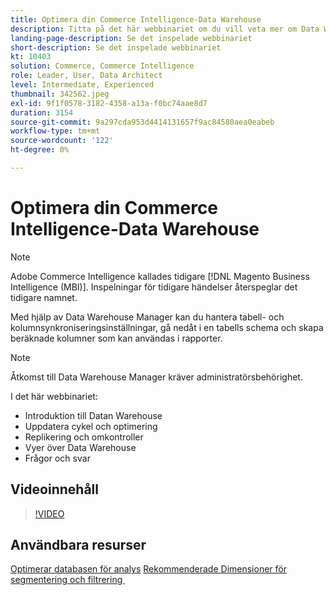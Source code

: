 ```yaml
---
title: Optimera din Commerce Intelligence-Data Warehouse
description: Titta på det här webbinariet om du vill veta mer om Data Warehouse Manager.
landing-page-description: Se det inspelade webbinariet
short-description: Se det inspelade webbinariet
kt: 10403
solution: Commerce, Commerce Intelligence
role: Leader, User, Data Architect
level: Intermediate, Experienced
thumbnail: 342562.jpeg
exl-id: 9f1f0578-3182-4358-a13a-f0bc74aae8d7
duration: 3154
source-git-commit: 9a297cda953d4414131657f9ac84580aea0eabeb
workflow-type: tm+mt
source-wordcount: '122'
ht-degree: 0%

---
```


# Optimera din Commerce Intelligence-Data Warehouse

>[!NOTE]
>
>Adobe Commerce Intelligence kallades tidigare [!DNL Magento Business Intelligence (MBI)]. Inspelningar för tidigare händelser återspeglar det tidigare namnet.

Med hjälp av Data Warehouse Manager kan du hantera tabell- och kolumnsynkroniseringsinställningar, gå nedåt i en tabells schema och skapa beräknade kolumner som kan användas i rapporter.

>[!NOTE]
>
>Åtkomst till Data Warehouse Manager kräver administratörsbehörighet.

I det här webbinariet:

- Introduktion till Datan Warehouse
- Uppdatera cykel och optimering
- Replikering och omkontroller
- Vyer över Data Warehouse
- Frågor och svar

## Videoinnehåll

>[!VIDEO](https://video.tv.adobe.com/v/342562?quality=12&learn=on)

## Användbara resurser

[Optimerar databasen för analys](https://experienceleague.adobe.com/docs/commerce-business-intelligence/mbi/best-practices/data/opt-db-analysis.html?lang=sv-SE)
[Rekommenderade Dimensioner för segmentering och filtrering &#x200B;](https://experienceleague.adobe.com/docs/commerce-business-intelligence/mbi/best-practices/data/segment-filter.html?lang=sv-SE)
